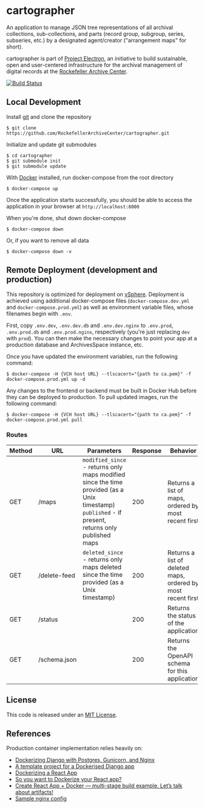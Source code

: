 # cartographer

An application to manage JSON tree representations of all archival collections, sub-collections, and parts (record group, subgroup, series, subseries, etc.) by a designated agent/creator ("arrangement maps" for short).

cartographer is part of [Project Electron](https://github.com/RockefellerArchiveCenter/project_electron), an initiative to build sustainable, open and user-centered infrastructure for the archival management of digital records at the [Rockefeller Archive Center](http://rockarch.org/).

[![Build Status](https://travis-ci.org/RockefellerArchiveCenter/cartographer.svg?branch=master)](https://travis-ci.org/RockefellerArchiveCenter/cartographer)

## Local Development

Install [git](https://git-scm.com/) and clone the repository

    $ git clone https://github.com/RockefellerArchiveCenter/cartographer.git

Initialize and update git submodules

    $ cd cartographer
    $ git submodule init
    $ git submodule update

With [Docker](https://store.docker.com/search?type=edition&offering=community) installed, run docker-compose from the root directory

    $ docker-compose up

Once the application starts successfully, you should be able to access the application in your browser at `http://localhost:8000`

When you're done, shut down docker-compose

    $ docker-compose down

Or, if you want to remove all data

    $ docker-compose down -v


## Remote Deployment (development and production)

This repository is optimized for deployment on [vSphere](https://docs.vmware.com/en/VMware-vSphere/index.html). Deployment is achieved using additional docker-compose files (`docker-compose.dev.yml` and `docker-compose.prod.yml`) as well as environment variable files, whose filenames begin with `.env`.

First, copy `.env.dev`, `.env.dev.db` and `.env.dev.nginx` to `.env.prod`, `.env.prod.db` and `.env.prod.nginx`, respectively (you're just replacing `dev` with `prod`). You can then make the necessary changes to point your app at a production database and ArchivesSpace instance, etc.

Once you have updated the environment variables, run the following command:

    $ docker-compose -H {VCH host URL} --tlscacert="{path to ca.pem}" -f docker-compose.prod.yml up -d

Any changes to the frontend or backend must be built in Docker Hub before they can be deployed to production. To pull updated images, run the following command:

    $ docker-compose -H {VCH host URL} --tlscacert="{path to ca.pem}" -f docker-compose.prod.yml pull



### Routes

| Method | URL | Parameters | Response  | Behavior  |
|--------|-----|---|---|---|
|GET|/maps|`modified_since` - returns only maps modified since the time provided (as a Unix timestamp) <br/>`published` - if present, returns only published maps|200|Returns a list of maps, ordered by most recent first|
|GET|/delete-feed|`deleted_since` - returns only maps deleted since the time provided (as a Unix timestamp)|200|Returns a list of deleted maps, ordered by most recent first|
|GET|/status||200|Returns the status of the application|
|GET|/schema.json||200|Returns the OpenAPI schema for this application|

## License

This code is released under an [MIT License](LICENSE).


## References

Production container implementation relies heavily on:
- [Dockerizing Django with Postgres, Gunicorn, and Nginx](https://testdriven.io/blog/dockerizing-django-with-postgres-gunicorn-and-nginx/)
- [A template project for a Dockerised Django app](https://github.com/hendrikfrentrup/docker-django)
- [Dockerizing a React App](https://mherman.org/blog/dockerizing-a-react-app/)
- [So you want to Dockerize your React app?](https://medium.com/greedygame-engineering/so-you-want-to-dockerize-your-react-app-64fbbb74c217)
- [Create React App + Docker — multi-stage build example. Let’s talk about artifacts!](https://medium.com/@shakyShane/lets-talk-about-docker-artifacts-27454560384f)
- [Sample nginx config](https://github.com/facebook/create-react-app/issues/1087#issuecomment-426916800)
